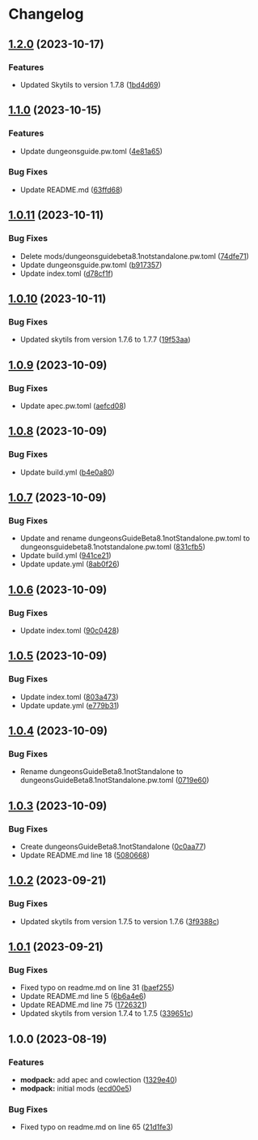 # Changelog

## [1.2.0](https://github.com/mrkeww/all-skyblock/compare/v1.1.0...v1.2.0) (2023-10-17)


### Features

* Updated Skytils to version 1.7.8 ([1bd4d69](https://github.com/mrkeww/all-skyblock/commit/1bd4d6936bb0bc9a77c31a454916a12f43412b57))

## [1.1.0](https://github.com/mrkeww/all-skyblock/compare/v1.0.11...v1.1.0) (2023-10-15)


### Features

* Update dungeonsguide.pw.toml ([4e81a65](https://github.com/mrkeww/all-skyblock/commit/4e81a65e427af0d0f9f5ad89ee183db26117f51f))


### Bug Fixes

* Update README.md ([63ffd68](https://github.com/mrkeww/all-skyblock/commit/63ffd689908dd34209441ac61ccbe3bcbac3209f))

## [1.0.11](https://github.com/mrkeww/all-skyblock/compare/v1.0.10...v1.0.11) (2023-10-11)


### Bug Fixes

* Delete mods/dungeonsguidebeta8.1notstandalone.pw.toml ([74dfe71](https://github.com/mrkeww/all-skyblock/commit/74dfe713fee443be86a8fb0b34bd3ace29974a8e))
* Update dungeonsguide.pw.toml ([b917357](https://github.com/mrkeww/all-skyblock/commit/b917357f752a9dde3169612431cdf9a073fc01b4))
* Update index.toml ([d78cf1f](https://github.com/mrkeww/all-skyblock/commit/d78cf1f339cad8ca0096599ba923ec1a728b7dc3))

## [1.0.10](https://github.com/mrkeww/all-skyblock/compare/v1.0.9...v1.0.10) (2023-10-11)


### Bug Fixes

* Updated skytils from version 1.7.6 to 1.7.7 ([19f53aa](https://github.com/mrkeww/all-skyblock/commit/19f53aac4412b01e1a93d2ba6cc3749cecf465d5))

## [1.0.9](https://github.com/mrkeww/all-skyblock/compare/v1.0.8...v1.0.9) (2023-10-09)


### Bug Fixes

* Update apec.pw.toml ([aefcd08](https://github.com/mrkeww/all-skyblock/commit/aefcd0840f301e93dae1db7ec2ccbc0f29fb39be))

## [1.0.8](https://github.com/mrkeww/all-skyblock/compare/v1.0.7...v1.0.8) (2023-10-09)


### Bug Fixes

* Update build.yml ([b4e0a80](https://github.com/mrkeww/all-skyblock/commit/b4e0a80ad6a6ed68e610072a75260671ee5c5b4c))

## [1.0.7](https://github.com/mrkeww/all-skyblock/compare/v1.0.6...v1.0.7) (2023-10-09)


### Bug Fixes

* Update and rename dungeonsGuideBeta8.1notStandalone.pw.toml to dungeonsguidebeta8.1notstandalone.pw.toml ([831cfb5](https://github.com/mrkeww/all-skyblock/commit/831cfb5365acd09d59966c58030c32ae844c26ed))
* Update build.yml ([941ce21](https://github.com/mrkeww/all-skyblock/commit/941ce210afe0b9bdca4078cd012cd3e89fcc8857))
* Update update.yml ([8ab0f26](https://github.com/mrkeww/all-skyblock/commit/8ab0f26c243f87454817bb1c29c53b1061fb6e00))

## [1.0.6](https://github.com/mrkeww/all-skyblock/compare/v1.0.5...v1.0.6) (2023-10-09)


### Bug Fixes

* Update index.toml ([90c0428](https://github.com/mrkeww/all-skyblock/commit/90c042863e70450a8d6d65661585603a77f46ee4))

## [1.0.5](https://github.com/mrkeww/all-skyblock/compare/v1.0.4...v1.0.5) (2023-10-09)


### Bug Fixes

* Update index.toml ([803a473](https://github.com/mrkeww/all-skyblock/commit/803a4730284718fa475f368bd2691eeedd126143))
* Update update.yml ([e779b31](https://github.com/mrkeww/all-skyblock/commit/e779b311d554cfb29ade99b12a273a12b88c626d))

## [1.0.4](https://github.com/mrkeww/all-skyblock/compare/v1.0.3...v1.0.4) (2023-10-09)


### Bug Fixes

* Rename dungeonsGuideBeta8.1notStandalone to dungeonsGuideBeta8.1notStandalone.pw.toml ([0719e60](https://github.com/mrkeww/all-skyblock/commit/0719e6043ee46b4dfcd11d4e9de9d110ad0a8b82))

## [1.0.3](https://github.com/mrkeww/all-skyblock/compare/v1.0.2...v1.0.3) (2023-10-09)


### Bug Fixes

* Create dungeonsGuideBeta8.1notStandalone ([0c0aa77](https://github.com/mrkeww/all-skyblock/commit/0c0aa77e7b044c5bc5b27807bc22719b1197583d))
* Update README.md line 18 ([5080668](https://github.com/mrkeww/all-skyblock/commit/5080668120307d049ece1def32b7da6cb42292c5))

## [1.0.2](https://github.com/mrkeww/all-skyblock/compare/v1.0.1...v1.0.2) (2023-09-21)


### Bug Fixes

* Updated skytils from version 1.7.5 to version 1.7.6 ([3f9388c](https://github.com/mrkeww/all-skyblock/commit/3f9388c73ebc821e12eb6c7f6cd2cbd568d42772))

## [1.0.1](https://github.com/mrkeww/all-skyblock/compare/v1.0.0...v1.0.1) (2023-09-21)


### Bug Fixes

* Fixed typo on readme.md on line 31 ([baef255](https://github.com/mrkeww/all-skyblock/commit/baef2554b31e6462a6c90c1776f2d6009617a101))
* Update README.md line 5 ([6b6a4e6](https://github.com/mrkeww/all-skyblock/commit/6b6a4e6c42a0c91699da417d9df5830653ea7c94))
* Update README.md line 75 ([1726321](https://github.com/mrkeww/all-skyblock/commit/1726321daeb41b7578bb6cfe514e2f25c6176a74))
* Updated skytils from version 1.7.4 to 1.7.5 ([339651c](https://github.com/mrkeww/all-skyblock/commit/339651c82b74689e5e88d1843c4494890eb1ff3c))

## 1.0.0 (2023-08-19)


### Features

* **modpack:** add apec and cowlection ([1329e40](https://github.com/jh-devv/all-skyblock/commit/1329e40968fdefe5bb136ead7c0366149487fba4))
* **modpack:** initial mods ([ecd00e5](https://github.com/jh-devv/all-skyblock/commit/ecd00e54c6bb57ed2936321fb1993b692a3d01c0))


### Bug Fixes

* Fixed typo on readme.md on line 65 ([21d1fe3](https://github.com/jh-devv/all-skyblock/commit/21d1fe30790156ef2fe885143611b2ba62fa79cb))
